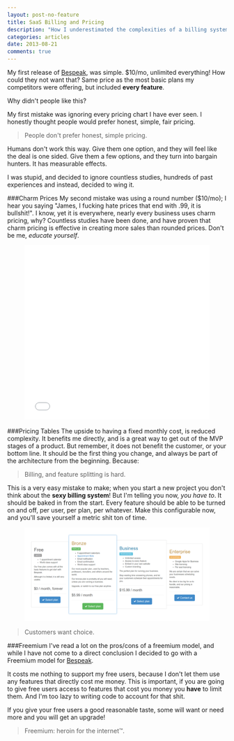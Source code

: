 ```yaml
---
layout: post-no-feature
title: SaaS Billing and Pricing
description: "How I underestimated the complexities of a billing system."
categories: articles
date: 2013-08-21
comments: true
---
```

My first release of [Bespeak](https://www.bespeak.io), was simple. $10/mo, unlimited everything! How could they not want that? Same price as the most basic plans my competitors were offering, but included **every feature**. 

Why didn't people like this? 

My first mistake was ignoring every pricing chart I have ever seen. I honestly thought people would prefer honest, simple, fair pricing.

> People don't prefer honest, simple pricing.

Humans don't work this way. Give them one option, and they will feel like the deal is one sided. Give them a few options, and they turn into bargain hunters. It has measurable effects.

I was stupid, and decided to ignore countless studies, hundreds of past experiences and instead, decided to wing it. 

###Charm Prices
My second mistake was using a round number ($10/mo); I hear you saying "James, I fucking hate prices that end with .99, it is bullshit!". I know, yet it is everywhere, nearly every business uses charm pricing, why? Countless studies have been done, and have proven that charm pricing is effective in creating more sales than rounded prices. Don't be me, _educate yourself_.

<figure>
    <iframe width="100%" height="400" src="//www.youtube.com/embed/nZqOGhWw3Q8" frameborder="0" allowfullscreen></iframe>
</figure>

###Pricing Tables
The upside to having a fixed monthly cost, is reduced complexity. It benefits me directly, and is a great way to get out of the MVP stages of a product. But remember, it does not benefit the customer, or your bottom line. It should be the first thing you change, and always be part of the architecture from the beginning. Because:

> Billing, and feature splitting is hard.

This is a very easy mistake to make; when you start a new project you don't think about the **sexy billing system**! But I'm telling you now, _you have to_. It should be baked in from the start. Every feature should be able to be turned on and off, per user, per plan, per whatever. Make this configurable now, and you'll save yourself a metric shit ton of time.

<figure class="effect6">
    <a href="https://www.bespeak.io/pricing"><img src="/images/pricing.png" alt="Bespeak Pricing" /></a>
</figure>

> Customers want choice.

###Freemium
I've read a lot on the pros/cons of a freemium model, and while I have not come to a direct conclusion I decided to go with a Freemium model for [Bespeak](https://www.bespeak.io/).

It costs me nothing to support my free users, because I don't let them use any features that directly cost me money. This is important, if you are going to give free users access to features that cost you money you **have** to limit them. And I'm too lazy to writing code to account for that shit.

If you give your free users a good reasonable taste, some will want or need more and you will get an upgrade!

> Freemium: heroin for the internet&trade;.

